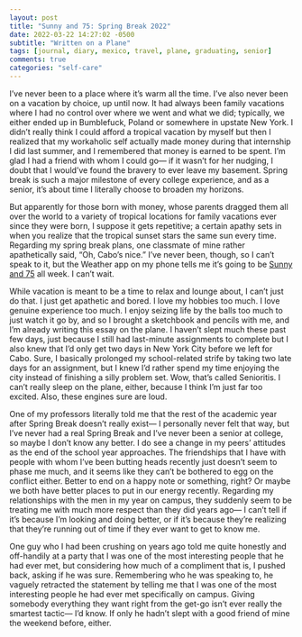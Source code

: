 ```yaml
---
layout: post
title: "Sunny and 75: Spring Break 2022"
date: 2022-03-22 14:27:02 -0500
subtitle: "Written on a Plane"
tags: [journal, diary, mexico, travel, plane, graduating, senior]
comments: true
categories: "self-care"
---
```

I’ve never been to a place where it’s warm all the time. I’ve also never been on a vacation by choice, up until now. It had always been family vacations where I had no control over where we went and what we did; typically, we either ended up in Bumblefuck, Poland or somewhere in upstate New York. I didn’t really think I could afford a tropical vacation by myself but then I realized that my workaholic self actually made money during that internship I did last summer, and I remembered that money is earned to be spent. I’m glad I had a friend with whom I could go— if it wasn’t for her nudging, I doubt that I would’ve found the bravery to ever leave my basement. Spring break is such a major milestone of every college experience, and as a senior, it’s about time I literally choose to broaden my horizons.<!-- more -->

But apparently for those born with money, whose parents dragged them all over the world to a variety of tropical locations for family vacations ever since they were born, I suppose it gets repetitive; a certain apathy sets in when you realize that the tropical sunset stars the same sun every time. Regarding my spring break plans, one classmate of mine rather apathetically said, “Oh, Cabo’s nice.” I’ve never been, though, so I can’t speak to it, but the Weather app on my phone tells me it’s going to be <a href="https://youtu.be/hZwVvwp8i-M" target="_blank">Sunny and 75</a> all week. I can’t wait.

While vacation is meant to be a time to relax and lounge about, I can’t just do that. I just get apathetic and bored. I love my hobbies too much. I love genuine experience too much. I enjoy seizing life by the balls too much to just watch it go by, and so I brought a sketchbook and pencils with me, and I’m already writing this essay on the plane. I haven’t slept much these past few days, just because I still had last-minute assignments to complete but I also knew that I’d only get two days in New York City before we left for Cabo. Sure, I basically prolonged my school-related strife by taking two late days for an assignment, but I knew I’d rather spend my time enjoying the city instead of finishing a silly problem set. Wow, that’s called Senioritis. I can’t really sleep on the plane, either, because I think I’m just far too excited. Also, these engines sure are loud.

One of my professors literally told me that the rest of the academic year after Spring Break doesn’t really exist— I personally never felt that way, but I’ve never had a real Spring Break and I’ve never been a senior at college, so maybe I don’t know any better. I do see a change in my peers’ attitudes as the end of the school year approaches. The friendships that I have with people with whom I’ve been butting heads recently just doesn’t seem to phase me much, and it seems like they can’t be bothered to egg on the conflict either. Better to end on a happy note or something, right? Or maybe we both have better places to put in our energy recently. Regarding my relationships with the men in my year on campus, they suddenly seem to be treating me with much more respect than they did years ago— I can’t tell if it’s because I’m looking and doing better, or if it’s because they’re realizing that they’re running out of time if they ever want to get to know me. 

One guy who I had been crushing on years ago told me quite honestly and off-handily at a party that I was one of the most interesting people that he had ever met, but considering how much of a compliment that is, I pushed back, asking if he was sure. Remembering who he was speaking to, he vaguely retracted the statement by telling me that I was one of the most interesting people he had ever met specifically on campus. Giving somebody everything they want right from the get-go isn’t ever really the smartest tactic— I’d know. If only he hadn’t slept with a good friend of mine the weekend before, either.